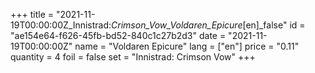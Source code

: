 +++
title = "2021-11-19T00:00:00Z_Innistrad:_Crimson_Vow_Voldaren_Epicure_[en]_false"
id = "ae154e64-f626-45fb-bd52-840c1c27b2d3"
date = "2021-11-19T00:00:00Z"
name = "Voldaren Epicure"
lang = ["en"]
price = "0.11"
quantity = 4
foil = false
set = "Innistrad: Crimson Vow"
+++
